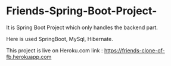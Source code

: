 # Friends-Spring-Boot-Project-
It is Spring Boot Project which only handles the backend part.

Here is used SpringBoot, MySql, Hibernate.

This project is live on Heroku.com
link : https://friends-clone-of-fb.herokuapp.com

